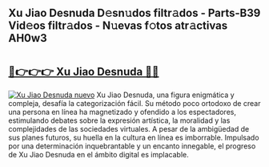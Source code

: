 ## Xu Jiao Desnuda D𝚎sn𝚞dos filtr𝚊dos - Parts-B39 Vid𝚎os filtr𝚊dos - N𝚞evas f𝚘tos atr𝚊ctivas AH0w3

# <h2><a href="http://mbbxe2.tromn.icu/?c=Xu+Jiao+Desnuda">🔗👉👉👉 Xu Jiao Desnuda 🔗🔗</a></h2>

[![Xu Jiao Desnuda nuevo](https://i.imgur.com/pEAQMta.gif)](http://mbbxe2.tromn.icu/?c=Xu+Jiao+Desnuda)
Xu Jiao Desnuda, una figura enigmática y compleja, desafía la categorización fácil. Su método poco ortodoxo de crear una persona en línea ha magnetizado y ofendido a los espectadores, estimulando debates sobre la expresión artística, la moralidad y las complejidades de las sociedades virtuales. A pesar de la ambigüedad de sus planes futuros, su huella en la cultura en línea es imborrable. Impulsado por una determinación inquebrantable y un encanto innegable, el progreso de Xu Jiao Desnuda en el ámbito digital es implacable.
